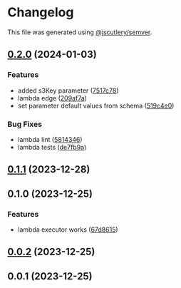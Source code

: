 # Changelog

This file was generated using [@jscutlery/semver](https://github.com/jscutlery/semver).

## [0.2.0](https://github.com/skilef/aws-deploy-plugins/compare/lambda-0.1.1...lambda-0.2.0) (2024-01-03)

### Features

- added s3Key parameter ([7517c78](https://github.com/skilef/aws-deploy-plugins/commit/7517c784fb61ec23df41086a1f903ea8034eee33))
- lambda edge ([209af7a](https://github.com/skilef/aws-deploy-plugins/commit/209af7a8dd2f5e358579b11a1bd67469cbcc2420))
- set parameter default values from schema ([519c4e0](https://github.com/skilef/aws-deploy-plugins/commit/519c4e0b417b2bf8896be4cb52da2344f43ffe1a))

### Bug Fixes

- lambda lint ([5814346](https://github.com/skilef/aws-deploy-plugins/commit/5814346e8e61b9f64c5dd32d62aca1d207e7018c))
- lambda tests ([de7fb9a](https://github.com/skilef/aws-deploy-plugins/commit/de7fb9aa13700138cb77baf20cf5e249d5fa219f))

## [0.1.1](https://github.com/skilef/aws-deploy-plugins/compare/lambda-0.1.0...lambda-0.1.1) (2023-12-28)

## 0.1.0 (2023-12-25)

### Features

- lambda executor works ([67d8615](https://github.com/skilef/aws-deploy-plugins/commit/67d8615a120cd9990b7ef7daa92988c37eb22fa5))

## [0.0.2](https://github.com/skilef/aws-deploy-plugins/compare/lambda-0.0.1...lambda-0.0.2) (2023-12-25)

## 0.0.1 (2023-12-25)
